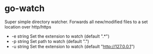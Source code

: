 # go-watch

Super simple directory watcher. Forwards all new/modified files to a set location over http/https

-  -e string
    	Set the extension to watch (default ".*")
-  -p string
    	Set path to watch (default ".")
-  -u string
    	Set the extension to watch (default "http://127.0.0.1")
